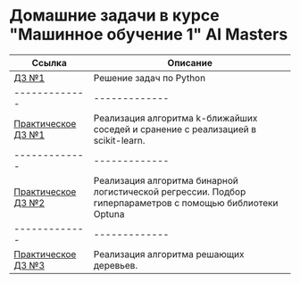 # Домашние задачи в курсе "Машинное обучение 1" AI Masters

| Ссылка  | Описание |
| ------------- | ------------- |
| [ДЗ №1](https://github.com/zgermion/ML/blob/main/HW-1.ipynb) | Решение задач по Python |
| ------------- | ------------- |
| [Практическое ДЗ №1](https://github.com/zgermion/ML/tree/main/Prac_1) | Реализация алгоритма k-ближайших соседей и сранение с реализацией в scikit-learn. |
| ------------- | ------------- |
| [Практическое ДЗ №2](https://github.com/zgermion/ML/tree/main/Prac_2) | Реализация алгоритма бинарной логистической регрессии. Подбор гиперпараметров с помощью библиотеки Optuna |
| ------------- | ------------- |
| [Практическое ДЗ №3](https://github.com/zgermion/ML/tree/main/Prac_3) | Реализация алгоритма решающих деревьев. |
